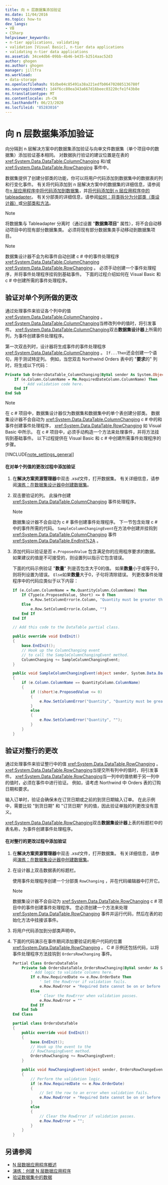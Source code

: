 ```yaml
---
title: 向 n 层数据集添加验证
ms.date: 11/04/2016
ms.topic: how-to
dev_langs:
- VB
- CSharp
helpviewer_keywords:
- n-tier applications, validating
- validation [Visual Basic], n-tier data applications
- validating n-tier data applications
ms.assetid: 34ce4db6-09bb-4b46-b435-b2514aac52d3
author: ghogen
ms.author: ghogen
manager: jillfra
ms.workload:
- data-storage
ms.openlocfilehash: 91dbe04c85491a38a221edfb064702085136780f
ms.sourcegitcommit: 1d4f6cc80ea343a667d16beec03220cfe1f43b8e
ms.translationtype: MT
ms.contentlocale: zh-CN
ms.lasthandoff: 06/23/2020
ms.locfileid: "85283016"
---
```

# <a name="add-validation-to-an-n-tier-dataset"></a>向 n 层数据集添加验证
向分隔到 n 层解决方案中的数据集添加验证与向单文件数据集（单个项目中的数据集）添加验证基本相同。 对数据执行验证的建议位置是在表的 <xref:System.Data.DataTable.ColumnChanging> 和/或 <xref:System.Data.DataTable.RowChanging> 事件中。

数据集提供了创建分部类的功能，你可以将用户代码添加到数据集中的数据表的列和行变化事件。 有关将代码添加到 n 层解决方案中的数据集的详细信息，请参阅在[n 层应用程序中将代码添加到数据集](../data-tools/add-code-to-datasets-in-n-tier-applications.md)，并[将代码添加到 n 层应用程序中的 tableadapter](../data-tools/add-code-to-tableadapters-in-n-tier-applications.md)。 有关分部类的详细信息，请参阅[如何：将类拆分为分部类（类设计器）](../ide/class-designer/how-to-split-a-class-into-partial-classes.md)或[分部类和方法](/dotnet/csharp/programming-guide/classes-and-structs/partial-classes-and-methods)。

> [!NOTE]
> 将数据集与 Tableadapter 分离时（通过设置 "**数据集项目**" 属性），将不会自动移动项目中的现有部分数据集类。 必须将现有部分数据集类手动移动到数据集项目。

> [!NOTE]
> 数据集设计器不会为和事件自动创建 c # 中的事件处理程序 <xref:System.Data.DataTable.ColumnChanging> <xref:System.Data.DataTable.RowChanging> 。 必须手动创建一个事件处理程序，并将事件处理程序挂钩到基础事件。 下面的过程介绍如何在 Visual Basic 和 c # 中创建所需的事件处理程序。

## <a name="validate-changes-to-individual-columns"></a>验证对单个列所做的更改
通过处理事件来验证各个列中的值 <xref:System.Data.DataTable.ColumnChanging> 。 <xref:System.Data.DataTable.ColumnChanging>当修改列中的值时，将引发事件。 <xref:System.Data.DataTable.ColumnChanging>双击**数据集设计器**上所需的列，为事件创建事件处理程序。

第一次双击列时，设计器将生成事件的事件处理程序 <xref:System.Data.DataTable.ColumnChanging> 。 `If...Then`还会创建一个语句，用于测试特定列。 例如，当您双击 Northwind Orders 表中的 "**要求**的" 列时，将生成以下代码：

```vb
Private Sub OrdersDataTable_ColumnChanging(ByVal sender As System.Object, ByVal e As System.Data.DataColumnChangeEventArgs) Handles Me.ColumnChanging
    If (e.Column.ColumnName = Me.RequiredDateColumn.ColumnName) Then
        ' Add validation code here.
    End If
End Sub
```

> [!NOTE]
> 在 c # 项目中，数据集设计器仅为数据集和数据集中的单个表创建分部类。 数据集设计器不会自动为 <xref:System.Data.DataTable.ColumnChanging> c # 中的和事件创建事件处理程序， <xref:System.Data.DataTable.RowChanging> 如 Visual Basic 中所示。 在 c # 项目中，必须手动构造一个方法来处理事件，并将方法挂钩到基础事件。 以下过程提供在 Visual Basic 和 c # 中创建所需事件处理程序的步骤。

[!INCLUDE[note_settings_general](../data-tools/includes/note_settings_general_md.md)]

#### <a name="to-add-validation-during-changes-to-individual-column-values"></a>在对单个列值的更改过程中添加验证

1. 在**解决方案资源管理器**中双击 *.xsd*文件，打开数据集。 有关详细信息，请参阅[演练：在数据集设计器中创建数据集](walkthrough-creating-a-dataset-with-the-dataset-designer.md)。

2. 双击要验证的列。 此操作创建 <xref:System.Data.DataTable.ColumnChanging> 事件处理程序。

    > [!NOTE]
    > 数据集设计器不会自动为 c # 事件创建事件处理程序。 下一节包含处理 c # 中的事件所需的代码。 `SampleColumnChangingEvent`在方法中创建并挂钩到 <xref:System.Data.DataTable.ColumnChanging> 事件 <xref:System.Data.DataTable.EndInit%2A> 。

3. 添加代码以验证是否 `e.ProposedValue` 包含满足你的应用程序要求的数据。 如果建议的值是不可接受的，则设置列以指示它包含错误。

     下面的代码示例验证 "**数量**" 列是否包含大于0的值。 如果**数量**小于或等于0，则将列设置为错误。 `Else`如果**数量**大于0，子句将清除错误。 列更改事件处理程序中的代码应类似于以下内容：

    ```vb
    If (e.Column.ColumnName = Me.QuantityColumn.ColumnName) Then
        If CType(e.ProposedValue, Short) <= 0 Then
            e.Row.SetColumnError(e.Column, "Quantity must be greater than 0")
        Else
            e.Row.SetColumnError(e.Column, "")
        End If
    End If
    ```

    ```csharp
    // Add this code to the DataTable partial class.

    public override void EndInit()
    {
        base.EndInit();
        // Hook up the ColumnChanging event
        // to call the SampleColumnChangingEvent method.
        ColumnChanging += SampleColumnChangingEvent;
    }

    public void SampleColumnChangingEvent(object sender, System.Data.DataColumnChangeEventArgs e)
    {
        if (e.Column.ColumnName == QuantityColumn.ColumnName)
        {
            if ((short)e.ProposedValue <= 0)
            {
                e.Row.SetColumnError("Quantity", "Quantity must be greater than 0");
            }
            else
            {
                e.Row.SetColumnError("Quantity", "");
            }
        }
    }
    ```

## <a name="validate-changes-to-whole-rows"></a>验证对整行的更改
通过处理事件来验证整行中的值 <xref:System.Data.DataTable.RowChanging> 。 <xref:System.Data.DataTable.RowChanging>当提交所有列中的值时，将引发事件。 <xref:System.Data.DataTable.RowChanging>当一列中的值依赖于另一列中的值时，必须在事件中进行验证。 例如，请考虑 Northwind 中 Orders 表的订购日期和要求。

输入订单时，验证会确保未在订货日期或之前的到货日期输入订单。 在此示例中，需要比较 "到货日期" 和 "订货日期" 列的值，因此验证单独的列更改没有意义。

<xref:System.Data.DataTable.RowChanging>双击**数据集设计器**上表的标题栏中的表名称，为事件创建事件处理程序。

#### <a name="to-add-validation-during-changes-to-whole-rows"></a>在对整行的更改过程中添加验证

1. 在**解决方案资源管理器**中双击 *.xsd*文件，打开数据集。 有关详细信息，请参阅[演练：在数据集设计器中创建数据集](walkthrough-creating-a-dataset-with-the-dataset-designer.md)。

2. 在设计器上双击数据表的标题栏。

     使用事件处理程序创建一个分部类 `RowChanging` ，并在代码编辑器中打开它。

    > [!NOTE]
    > 数据集设计器不会自动为 <xref:System.Data.DataTable.RowChanging> c # 项目中的事件创建事件处理程序。 您必须创建一个方法来处理 <xref:System.Data.DataTable.RowChanging> 事件并运行代码，然后在表的初始化方法中挂接该事件。

3. 将用户代码添加到分部类声明中。

4. 下面的代码演示在事件期间添加要验证的用户代码的位置 <xref:System.Data.DataTable.RowChanging> 。 C # 示例还包括代码，以将事件处理程序方法挂钩到 `OrdersRowChanging` 事件。

    ```vb
    Partial Class OrdersDataTable
        Private Sub OrdersDataTable_OrdersRowChanging(ByVal sender As System.Object, ByVal e As OrdersRowChangeEvent) Handles Me.OrdersRowChanging
            ' Add logic to validate columns here.
            If e.Row.RequiredDate <= e.Row.OrderDate Then
                ' Set the RowError if validation fails.
                e.Row.RowError = "Required Date cannot be on or before the OrderDate"
            Else
                ' Clear the RowError when validation passes.
                e.Row.RowError = ""
            End If
        End Sub
    End Class
    ```

    ```csharp
    partial class OrdersDataTable
    {
        public override void EndInit()
        {
            base.EndInit();
            // Hook up the event to the
            // RowChangingEvent method.
            OrdersRowChanging += RowChangingEvent;
        }

        public void RowChangingEvent(object sender, OrdersRowChangeEvent e)
        {
            // Perform the validation logic.
            if (e.Row.RequiredDate <= e.Row.OrderDate)
            {
                // Set the row to an error when validation fails.
                e.Row.RowError = "Required Date cannot be on or before the OrderDate";
            }
            else
            {
                // Clear the RowError if validation passes.
                e.Row.RowError = "";
            }
        }
    }
    ```

## <a name="see-also"></a>另请参阅

- [N 层数据应用程序概述](../data-tools/n-tier-data-applications-overview.md)
- [演练：创建 N 层数据应用程序](../data-tools/walkthrough-creating-an-n-tier-data-application.md)
- [验证数据集中的数据](../data-tools/validate-data-in-datasets.md)
